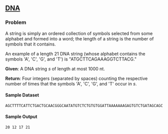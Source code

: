 ## [DNA](https://rosalind.info/problems/dna/)

### Problem

A string is simply an ordered collection of symbols selected from some alphabet and formed into a word; the length of a string is the number of symbols that it contains.

An example of a length 21 DNA string (whose alphabet contains the symbols 'A', 'C', 'G', and 'T') is "ATGCTTCAGAAAGGTCTTACG."

**Given**: A DNA string _s_ of length at most 1000 nt.

**Return**: Four integers (separated by spaces) counting the respective number of times that the symbols 'A', 'C', 'G', and 'T' occur in _s_.

#### Sample Dataset

`AGCTTTTCATTCTGACTGCAACGGGCAATATGTCTCTGTGTGGATTAAAAAAAGAGTGTCTGATAGCAGC`

#### Sample Output

`20 12 17 21`

